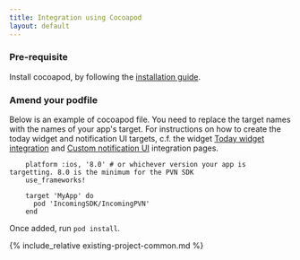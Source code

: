 ```yaml
---
title: Integration using Cocoapod
layout: default 
---
```


### Pre-requisite ###

Install cocoapod, by following the [installation guide](https://guides.cocoapods.org/using/getting-started.html#toc_3).

### Amend your podfile ###

Below is an example of cocoapod file. You need to replace the target names with the names of your app's target. 
For instructions on how to create the today widget and notification UI targets, c.f. the widget [Today widget integration](./widget-integration.html)
and [Custom notification UI](./custom-notification-ui.html) integration pages. 

~~~~
    platform :ios, '8.0' # or whichever version your app is targetting. 8.0 is the minimum for the PVN SDK
    use_frameworks!

    target 'MyApp' do
      pod 'IncomingSDK/IncomingPVN'
    end
~~~~


Once added, run `pod install`.


{% include_relative existing-project-common.md %}